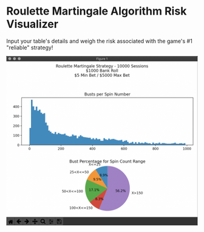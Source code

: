 # Roulette Martingale Algorithm Risk Visualizer

Input your table's details and weigh the risk associated with the game's #1 "reliable" strategy!

![Martingale](output.png)